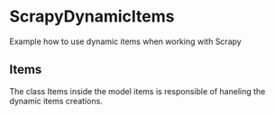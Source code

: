 # ScrapyDynamicItems
Example how to use dynamic items when working with Scrapy

## Items
The class Items inside the model items is responsible of haneling the dynamic items creations.
